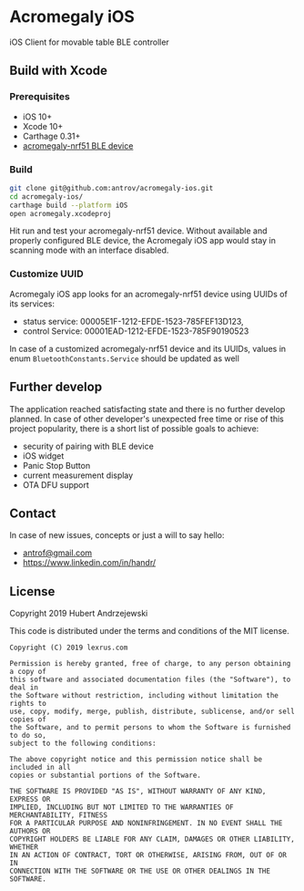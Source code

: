 # Acromegaly iOS
iOS Client for movable table BLE controller

## Build with Xcode

### Prerequisites

* iOS 10+
* Xcode 10+
* Carthage 0.31+
* [acromegaly-nrf51 BLE device](https://github.com/antrov/acromegaly-nrf51)

### Build

```bash
git clone git@github.com:antrov/acromegaly-ios.git
cd acromegaly-ios/
carthage build --platform iOS
open acromegaly.xcodeproj
```

Hit run and test your acromegaly-nrf51 device. Without available and properly configured BLE device, the Acromegaly iOS app would stay in scanning mode with an interface disabled.

### Customize UUID

Acromegaly iOS app looks for an acromegaly-nrf51 device using UUIDs of its services: 
* status service: 00005E1F-1212-EFDE-1523-785FEF13D123,
* control Service: 00001EAD-1212-EFDE-1523-785F90190523

In case of a customized acromegaly-nrf51 device and its UUIDs, values in enum `BluetoothConstants.Service` should be updated as well

## Further develop

The application reached satisfacting state and there is no further develop planned. 
In case of other developer's unexpected free time or rise of this project popularity, there is a short list of possible goals to achieve:

* security of pairing with BLE device
* iOS widget
* Panic Stop Button
* current measurement display
* OTA DFU support

## Contact
In case of new issues, concepts or just a will to say hello:

* antrof@gmail.com
* https://www.linkedin.com/in/handr/

## License 

Copyright 2019 Hubert Andrzejewski

This code is distributed under the terms and conditions of the MIT license.

```
Copyright (C) 2019 lexrus.com

Permission is hereby granted, free of charge, to any person obtaining a copy of
this software and associated documentation files (the "Software"), to deal in
the Software without restriction, including without limitation the rights to
use, copy, modify, merge, publish, distribute, sublicense, and/or sell copies of
the Software, and to permit persons to whom the Software is furnished to do so,
subject to the following conditions:

The above copyright notice and this permission notice shall be included in all
copies or substantial portions of the Software.

THE SOFTWARE IS PROVIDED "AS IS", WITHOUT WARRANTY OF ANY KIND, EXPRESS OR
IMPLIED, INCLUDING BUT NOT LIMITED TO THE WARRANTIES OF MERCHANTABILITY, FITNESS
FOR A PARTICULAR PURPOSE AND NONINFRINGEMENT. IN NO EVENT SHALL THE AUTHORS OR
COPYRIGHT HOLDERS BE LIABLE FOR ANY CLAIM, DAMAGES OR OTHER LIABILITY, WHETHER
IN AN ACTION OF CONTRACT, TORT OR OTHERWISE, ARISING FROM, OUT OF OR IN
CONNECTION WITH THE SOFTWARE OR THE USE OR OTHER DEALINGS IN THE SOFTWARE.
```